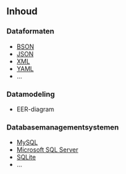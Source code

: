 Inhoud
------

### Dataformaten
 
  - [BSON](http://bsonspec.org)
  - [JSON](http://www.json.org)
  - [XML](http://www.w3.org/XML/)
  - [YAML](http://yaml.org)
  - …

### Datamodeling

 - EER-diagram

### Databasemanagementsystemen

  - [MySQL](http://mysql.com)
  - [Microsoft SQL Server](www.microsoft.com/SQLServer‎)
  - [SQLite](http://sqlite.org)
  - …